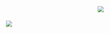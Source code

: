 <img align="right" src="https://visitor-badge.laobi.icu/badge?page_id=TuanNguyen0915.TuanNguyen0915" />

<h1 align="center">
  <a  href="https://git.io/typing-svg">
    <img src="https://readme-typing-svg.herokuapp.com/?font=Righteos&size=35&center=true&vCenter=true&width=500&height=500&duration=4000&line=Hi+There!;I'm+Tuan+Nguyen!;" />
